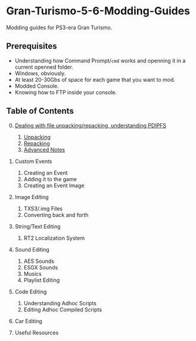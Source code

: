 # Gran-Turismo-5-6-Modding-Guides
Modding guides for PS3-era Gran Turismo.

## Prerequisites
* Understanding how Command Prompt/`cmd` works and openning it in a current openned folder.
* Windows, obviously.
* At least 20-30Gbs of space for each game that you want to mod.
* Modded Console.
* Knowing how to FTP inside your console.

## Table of Contents
0. [Dealing with file unpacking/repacking, understanding PDIPFS](https://github.com/Nenkai/Gran-Turismo-5-6-Modding-Guides/blob/main/0.%20Understanding%20PDIPFS/Understanding_PDIPFS.md)
	1. [Unpacking](https://github.com/Nenkai/Gran-Turismo-5-6-Modding-Guides/blob/main/0.%20Understanding%20PDIPFS/Understanding_PDIPFS.md#unpacking)
	2. [Repacking](https://github.com/Nenkai/Gran-Turismo-5-6-Modding-Guides/blob/main/0.%20Understanding%20PDIPFS/Understanding_PDIPFS.md#packing)
	3. [Advanced Notes](https://github.com/Nenkai/Gran-Turismo-5-6-Modding-Guides/blob/main/0.%20Understanding%20PDIPFS/Understanding_PDIPFS.md#technical-details-about-pdipfs-advanced)

1. Custom Events
	1. Creating an Event
	2. Adding it to the game
	3. Creating an Event Image

2. Image Editing
	1. TXS3/.img Files
	2. Converting back and forth
	
3. String/Text Editing
	1. RT2 Localization System

4. Sound Editing
	1. AES Sounds
	2. ESGX Sounds
	2. Musics
	3. Playlist Editing

5. Code Editing
	1. Understanding Adhoc Scripts
	2. Editing Adhoc Compiled Scripts

6. Car Editing
	
7. Useful Resources
